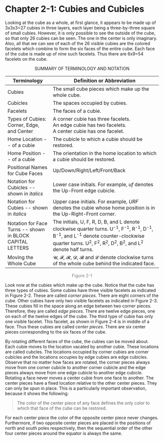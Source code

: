 # Chapter 2-1: Cubies and Cubicles

Looking at the cube as a whole, at first glance, it appears to be made up of 3x3x3=27 cubies in three layers, each layer being a three-by-three square of small cubies. However, it is only possible to see the outside of the cube, so that only 26 cubies can be seen. The one in the center is only imaginary. Also, all that we can see of each of the 26 visible cubies are the colored facelets which combine to form the six faces of the entire cube. Each face of the cube is made up of nine such facelets. Thus there are 6x9=54 facelets on the cube.

<center>SUMMARY OF TERMINOLOGY AND NOTATION</center>

Terminology | Definition or Abbreviation
------------|---------------------------
Cubies | The small cube pieces which make up the whole cube.
Cubicles | The spaces occupied by cubies.
Facelets | The faces of a cubie.
Types of Cubies:<br> Corner, Edge, and Center | A corner cubie has three facelets.<br> An edge cubie has two facelets.<br> A center cubie has one facelet.
Home Location -- of a cubie | The cubicle to which a cubie should be restored.
Home Position -- of a cubie | The orientation in the home location to which a cubie should be restored.
Positional Names for Cube Faces | Up/Down/Right/Left/Front/Back
Notation for Cubicles -- shown in *italics* | Lower case initials. For example, *uf* denotes the Up-Front edge cubicle.
Notation for Cubies -- shown in *italics* | Upper case initials. For example, *URF* denotes the cubie whose home position is in the Up-Right-Front corner.
Notation for Face Turns -- shown in BLOCK CAPITAL LETTERS | The initials, U, F, R, D, B, and L denote clockwise quarter turns. U<sup>-1</sup>, F<sup>-1</sup>, R<sup>-1</sup>, D<sup>-1</sup>, B<sup>-1</sup>, and L<sup>-1</sup> denote counter-clockwise quarter turns. U<sup>2</sup>, F<sup>2</sup>, R<sup>2</sup>, D<sup>2</sup>, B<sup>2</sup>, and L<sup>2</sup> denote half turns.
Moving the Whole Cube | 𝓤, 𝓕, 𝓡, 𝓓, 𝓑 and 𝓛 denote clockwise turns of the whole cube behind the indicated face.
<center><font color="gray">Figure 2-1</font></center>

Look now at the cubies which make up the cube. Notice that the cube has three types of cubies. Some cubies have three visible facelets as indicated in Figure 2-2. These are called *corner pieces*. There are eight corners of the cube. Other cubies have only two visible facelets as indicated in Figure 2-3. These cubies fill in the space along an edge between two corner pieces. Therefore, they are called *edge pieces*. There are twelve edge pieces, one on each of the twelve edges of the cube. The third type of cubie has only one visible facelet. This facelet, as shown in Figure 2-4 is in middle of a face. Thus these cubies are called *center pieces*. There are six center pieces corresponding to the six faces of the cube.

By rotating different faces of the cube, the cubies can be moved about. Each cubie moves to the location vacated by another cubie. These locations are called cubcles. The locations occupied by corner cubies are corner cubicles and the locations occupies by edge cubies are edge cubicles. Observe that no matter how faces are rotated, the corner pieces always move from one corner cubicle to another corner cubicle and the edge pieces always move from one edge cubicle to another edge cubicle. Rotating a face never moves a center cubie from one face to another. The center pieces have a fixed location relative to the other center pieces. They can only be spun in place. This is a particularly important observation, because it shows the following:

> The color of the center piece of any face defines the only color to which that face of the cube can be restored.

For each center piece the color of the opposite center piece never changes. Furthermore, if two opposite center pieces are placed in the positions of north and south poles respectively, then the sequential order of the other four center pieces around the equator is always the same.
